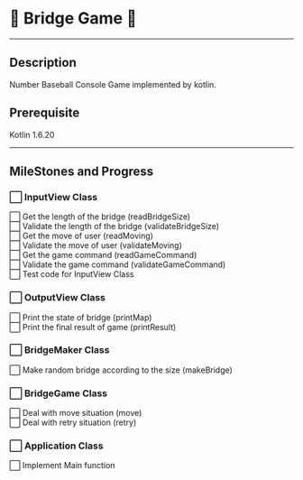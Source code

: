 # 🌉 Bridge Game 🌉

---
## Description
Number Baseball Console Game implemented by kotlin.

## Prerequisite
Kotlin 1.6.20

---
## MileStones and Progress
### ⬜️ InputView Class
⬜️ Get the length of the bridge (readBridgeSize) \
⬜️ Validate the length of the bridge (validateBridgeSize) \
⬜️ Get the move of user (readMoving) \
⬜️ Validate the move of user (validateMoving) \
⬜️ Get the game command (readGameCommand) \
⬜️ Validate the game command (validateGameCommand) \
⬜️ Test code for InputView Class

### ⬜️ OutputView Class
⬜️ Print the state of bridge (printMap) \
⬜️ Print the final result of game (printResult)

### ⬜️ BridgeMaker Class
⬜️ Make random bridge according to the size (makeBridge)

### ⬜️ BridgeGame Class
⬜️ Deal with move situation (move) \
⬜️ Deal with retry situation (retry)

### ⬜️ Application Class
⬜️ Implement Main function
